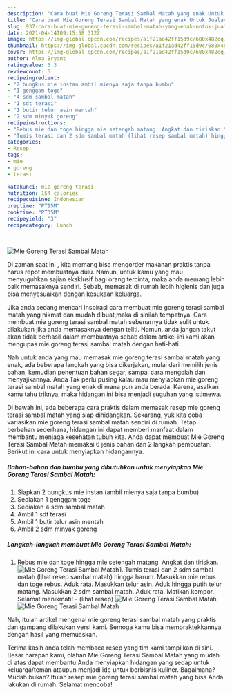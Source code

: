 ```yaml
---
description: "Cara buat Mie Goreng Terasi Sambal Matah yang enak Untuk Jualan"
title: "Cara buat Mie Goreng Terasi Sambal Matah yang enak Untuk Jualan"
slug: 937-cara-buat-mie-goreng-terasi-sambal-matah-yang-enak-untuk-jualan
date: 2021-04-14T09:15:58.312Z
image: https://img-global.cpcdn.com/recipes/a1f21ad42ff15d9c/680x482cq70/mie-goreng-terasi-sambal-matah-foto-resep-utama.jpg
thumbnail: https://img-global.cpcdn.com/recipes/a1f21ad42ff15d9c/680x482cq70/mie-goreng-terasi-sambal-matah-foto-resep-utama.jpg
cover: https://img-global.cpcdn.com/recipes/a1f21ad42ff15d9c/680x482cq70/mie-goreng-terasi-sambal-matah-foto-resep-utama.jpg
author: Alma Bryant
ratingvalue: 3.3
reviewcount: 5
recipeingredient:
- "2 bungkus mie instan ambil mienya saja tanpa bumbu"
- "1 genggam toge"
- "4 sdm sambal matah"
- "1 sdt terasi"
- "1 butir telur asin mentah"
- "2 sdm minyak goreng"
recipeinstructions:
- "Rebus mie dan toge hingga mie setengah matang. Angkat dan tiriskan."
- "Tumis terasi dan 2 sdm sambal matah (lihat resep sambal matah) hingga harum. Masukkan mie rebus dan toge rebus. Aduk rata. Masukkan telur asin. Aduk hingga putih telur matang. Masukkan 2 sdm sambal matah. Aduk rata. Matikan kompor. Selamat menikmati!           (lihat resep)"
categories:
- Resep
tags:
- mie
- goreng
- terasi

katakunci: mie goreng terasi 
nutrition: 154 calories
recipecuisine: Indonesian
preptime: "PT15M"
cooktime: "PT35M"
recipeyield: "3"
recipecategory: Lunch

---
```



![Mie Goreng Terasi Sambal Matah](https://img-global.cpcdn.com/recipes/a1f21ad42ff15d9c/680x482cq70/mie-goreng-terasi-sambal-matah-foto-resep-utama.jpg)

Di zaman  saat ini , kita memang bisa mengorder makanan praktis tanpa harus repot membuatnya dulu. Namun, untuk kamu yang mau menyuguhkan sajian eksklusif bagi orang tercinta, maka anda memang lebih baik memasaknya sendiri. Sebab, memasak di rumah lebih higienis dan juga bisa menyesuaikan dengan kesukaan keluarga.

Jika anda sedang mencari inspirasi cara membuat mie goreng terasi sambal matah yang nikmat dan mudah dibuat,maka di sinilah tempatnya. Cara membuat mie goreng terasi sambal matah  sebenarnya tidak sulit untuk dilakukan jika anda memasaknya dengan teliti. Namun, anda jangan takut akan tidak berhasil dalam membuatnya 
sebab dalam artikel ini kami akan mengupas mie goreng terasi sambal matah dengan hati-hati.  



Nah untuk anda yang mau memasak mie goreng terasi sambal matah yang enak, ada beberapa langkah yang bisa dikerjakan, mulai dari memilih jenis bahan, kemudian penentuan bahan segar, sampai cara mengolah dan menyajikannya. Anda Tak perlu pusing kalau mau menyiapkan mie goreng terasi sambal matah yang enak di mana pun anda berada. Karena, asalkan kamu  tahu triknya, maka hidangan ini bisa menjadi suguhan yang istimewa.

Di bawah ini, ada beberapa cara praktis  dalam memasak resep mie goreng terasi sambal matah yang siap dihidangkan. Sekarang, yuk kita coba variasikan mie goreng terasi sambal matah sendiri di rumah. Tetap berbahan sederhana, hidangan ini dapat memberi manfaat dalam membantu menjaga kesehatan tubuh kita. Anda dapat membuat Mie Goreng Terasi Sambal Matah memakai 6 jenis bahan dan 2 langkah pembuatan. Berikut ini cara untuk menyiapkan hidangannya.

<!--inarticleads1-->

##### Bahan-bahan dan bumbu yang dibutuhkan untuk menyiapkan Mie Goreng Terasi Sambal Matah:

1. Siapkan 2 bungkus mie instan (ambil mienya saja tanpa bumbu)
1. Sediakan 1 genggam toge
1. Sediakan 4 sdm sambal matah
1. Ambil 1 sdt terasi
1. Ambil 1 butir telur asin mentah
1. Ambil 2 sdm minyak goreng




<!--inarticleads2-->

##### Langkah-langkah membuat Mie Goreng Terasi Sambal Matah:

1. Rebus mie dan toge hingga mie setengah matang. Angkat dan tiriskan.
<img src="https://img-global.cpcdn.com/steps/0d9470f4335eea39/160x128cq70/mie-goreng-terasi-sambal-matah-langkah-memasak-1-foto.jpg" alt="Mie Goreng Terasi Sambal Matah">1. Tumis terasi dan 2 sdm sambal matah (lihat resep sambal matah) hingga harum. Masukkan mie rebus dan toge rebus. Aduk rata. Masukkan telur asin. Aduk hingga putih telur matang. Masukkan 2 sdm sambal matah. Aduk rata. Matikan kompor. Selamat menikmati! -           (lihat resep)
<img src="https://img-global.cpcdn.com/steps/907685628aa87aad/160x128cq70/mie-goreng-terasi-sambal-matah-langkah-memasak-2-foto.jpg" alt="Mie Goreng Terasi Sambal Matah"><img src="https://img-global.cpcdn.com/steps/638a2ce87a059bd6/160x128cq70/mie-goreng-terasi-sambal-matah-langkah-memasak-2-foto.jpg" alt="Mie Goreng Terasi Sambal Matah">



Nah, itulah artikel mengenai  mie goreng terasi sambal matah  yang praktis dan gampang dilakukan versi kami. Semoga kamu bisa mempraktekkannya dengan hasil yang memuaskan. 

Terima kasih anda telah membaca resep yang tim kami tampilkan di sini. Besar harapan kami, olahan  Mie Goreng Terasi Sambal Matah yang mudah di atas dapat membantu Anda menyiapkan hidangan yang sedap untuk keluarga/teman ataupun menjadi ide untuk berbisnis kuliner. Bagaimana? Mudah bukan? Itulah resep mie goreng terasi sambal matah yang bisa Anda lakukan di rumah. Selamat mencoba!

